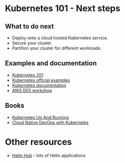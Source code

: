 # Kubernetes 101 - Next steps

## What to do next
- Deploy onto a cloud hosted Kubernetes service.
- Secure your cluster.
- Partition your cluster for different workloads.

## Examples and documentation
- [Kubernetes 201](https://kubernetes.io/docs/user-guide/walkthrough/k8s201/) 
- [Kubernetes official examples](https://github.com/kubernetes/kubernetes/tree/master/examples) 
- [Kubernetes documentation](https://kubernetes.io/docs/home/)
- [AWS EKS workshop](https://eksworkshop.com/)

## Books
- [Kubernetes Up And Running](https://www.amazon.co.uk/Kubernetes-Running-Dive-Future-Infrastructure/dp/1491935677)
- [Cloud Native DevOps with Kubernetes](https://www.amazon.co.uk/Cloud-Native-DevOps-Kubernetes-Applications-ebook-dp-B07PJ4HM92/dp/B07PJ4HM92)

# Other resources
- [Helm Hub](https://hub.helm.sh/) - lots of Helm applications
